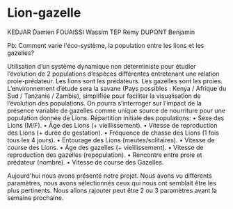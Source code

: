 # Lion-gazelle

KEDJAR Damien 
FOUAISSI Wassim
TEP Rémy
DUPONT Benjamin

 Pb: Comment varie l'éco-système, la population entre les lions et les gazelles?
 
Utilisation d’un système dynamique non déterministe pour étudier l’évolution de 2 populations d’espèces différentes entretenant une relation proie-prédateur.
Les lions sont les prédateurs.
Les gazelles sont les proies.
L’environnement d’étude sera la savane (Pays possibles : Kenya / Afrique du Sud / Tanzanie / Zambie), simplifiée pour faciliter la visualisation de l’évolution des populations.
On pourra s’interroger sur l’impact de la présence variable de gazelles comme unique source de nourriture pour une population donnée de Lions.
Répartition initiale des populations:
• Sexe des Lions (M/F).
• Âge des Lions (+ vieillissement).
• Vitesse de reproduction des Lions (+ durée de gestation).
• Fréquence de chasse des Lions (1 fois tous les 4 jours).
• Entourage des Lions (meutes/solitaires).
• Vitesse de course des Lions.
• Âge des gazelles (+ vieillissement).
• Vitesse de reproduction des gazelles (repopulation).
• Rencontre entre proie et prédateur (nombre).
• Vitesse de course des Gazelles.

Aujourd'hui nous avons présenté notre projet.
Nous avons vu différents paramètres, nous avons sélectionnés ceux qui nous ont semblait être les plus pertinents.
Nous allons rajouter peut être 2 ou 3 paramètres avant la semaine prochaine.

